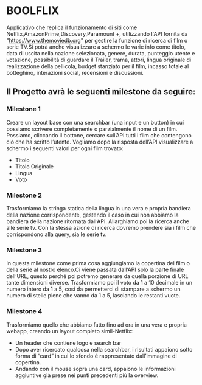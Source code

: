 # BOOLFLIX

Applicativo che replica il funzionamento di siti come Netflix,AmazonPrime,Discovery,Paramount +, utilizzando l'API fornita da "https://www.themoviedb.org" per gestire la funzione di ricerca di film o serie TV.Si potrà anche visualizzare a schermo le varie info come titolo, data di uscita nella nazione selezionata, genere, durata, punteggio utente e votazione, possibilità di guardare il Trailer, trama, attori, lingua originale di realizzazione della pellicola, budget stanziato per il film, incasso totale al botteghino, interazioni social, recensioni e discussioni.

## Il Progetto avrà le seguenti milestone da seguire:

### Milestone 1
Creare un layout base con una searchbar (una input e un button) in cui possiamo scrivere completamente o parzialmente il nome di un film. Possiamo, cliccando il  bottone, cercare sull’API tutti i film che contengono ciò che ha scritto l’utente.
Vogliamo dopo la risposta dell’API visualizzare a schermo i seguenti valori per ogni film trovato: 
- Titolo
- Titolo Originale
- Lingua
- Voto

### Milestone 2
Trasformiamo la stringa statica della lingua in una vera e propria bandiera della nazione corrispondente, gestendo il caso in cui non abbiamo la bandiera della nazione ritornata dall’API.
Allarghiamo poi la ricerca anche alle serie tv. Con la stessa azione di ricerca dovremo prendere sia i film che corrispondono alla query, sia le serie tv.

### Milestone 3
In questa milestone come prima cosa aggiungiamo la copertina del film o della serie al nostro elenco.Ci viene passata dall’API solo la parte finale dell’URL, questo perché poi potremo generare da quella porzione di URL tante dimensioni diverse. 
Trasformiamo poi il voto da 1 a 10 decimale in un numero intero da 1 a 5, così da permetterci di stampare a schermo un numero di stelle piene che vanno da 1 a 5, lasciando le restanti vuote.

### Milestone 4
Trasformiamo quello che abbiamo fatto fino ad ora in una vera e propria webapp, creando un layout completo simil-Netflix:
- Un header che contiene logo e search bar
- Dopo aver ricercato qualcosa nella searchbar, i risultati appaiono sotto forma di “card” in cui lo sfondo è rappresentato dall’immagine di copertina.
- Andando con il mouse sopra una card, appaiono le informazioni aggiuntive già prese nei punti precedenti più la overview.
